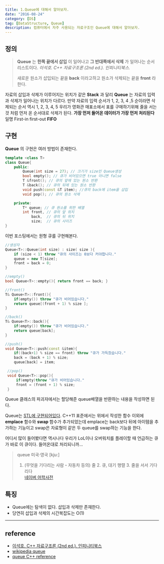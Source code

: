 ```yaml
---
title: 1.Queue에 대해서 알아보자.
date: "2016-08-24"
category: [DS]
tag: [DataStructure, Queue]
description: 컴퓨터에서 자주 사용되는 자료구조인 Queue에 대해서 알아보자.
---
```


## 정의  
> **Queue** 는 **한쪽 끝에서 삽입** 이 일어나고 **그 반대쪽에서 삭제** 가 일어나는 순서 리스트이다.
> *이석호. C++ 자료구조론 (2nd ed.). 인피니티북스.*  
>
> 새로운 원소가 삽입되는 끝을 **back** 이라고하고 원소가 삭제되는 끝을 **front** 라 한다.

자료의 삽입과 삭제가 이루어지는 위치가 같은 **Stack** 과 달리 **Queue** 는 자료의 입력과 삭제가 일어나는 위치가 다르다. 만약 자료의 입력 순서가 1, 2, 3, 4 ,5 순이라면 삭제되는 순서 역시 1, 2, 3, 4, 5 우리가 영화관 매표소에서 표를 구매하기위해 줄을 서는 것 처럼 먼저 온 순서대로 삭제가 된다. **가장 먼저 들어온 데이터가 가장 먼저 처리된다** 일명 First-in first-out **FIFO**

## 구현  
**Queue** 의 구현은 여러 방법이 존재한다.

```cpp
template <class T>
class Queue{
	public:
		Queue(int size = 27); // 크기가 size인 Queue생성
		bool empty(); // 큐가 비어있으면 true 아니면 false
		T &front(); // 큐의 앞에 있는 원소 반환
		T &back(); // 큐의 뒤에 있는 원소 반환
		void push(const &T item); //큐의 back에 item을 삽입
		void pop(); // 큐의 원소 삭제

	private:
		T* queue; // 큐 원소를 위한 배열
		int front, // 큐의 앞 위치
			back,  // 큐의 뒤 위치
			size;  // 큐의 사이즈
}
```

이번 포스팅에서는 원형 큐를 구현해본다.

```cpp
//생성자
Queue<T>::Queue(int size) : size( size ){
	if (size < 1) throw "큐의 사이즈는 0보다 커야합니다."
	queue = new T[size];
	front = back = 0;
}

//empty()
bool Queue<T>::empty(){ return front == back; }

//front()
T& Queue<T>::front(){
	if(empty()) throw "큐가 비어있습니다."
	return queue[(front + 1) % size ];
}

//back()
T& Queue<T>::back(){
	if(empty()) throw "큐가 비어있습니다."
	return queue[back];
}

//push()
void Queue<T>::push(const &item){
	if((back+1) % size == front) throw "큐가 가득찼습니다."
	back = (back + 1) % size;
	queue[back] = item;

 //pop()
 void Queue<T>::pop(){
	 if(empty)throw "큐가 비어있습니다."
	 front = (front + 1) % size;
 }

```


Queue 클래스의 파괴자에서는 할당해준 queue배열을 반환하는 내용을 작성하면 된다.

Queue는 [STL에 구현되어있다](http://www.cplusplus.com/reference/queue/queue/). C++11 표준에서는 위에서 작성한 함수 이외에 **emplace** 함수와 **swap** 함수가 추가되었는데 emplace는 back보다 뒤에 아이템을 추가하는 기능이고 swap은 자료형이 같은 두 queue를 swap하는 기능을 한다.

어디서 많이 들어봤다면 <delete>역시나다</delete> 우리가 LoL이나 오버워치를 플레이할 때 언급하는 큐가 바로 이 큐이다. 들어온대로 처리되니까...

>queue 미국·영국 [kju:]  
> 1. (무엇을 기다리는 사람・자동차 등의) 줄   2. 큐, 대기 행렬   3. 줄을 서서 기다리다  
> [네이버 어학사전](http://endic.naver.com/enkrEntry.nhn?sLn=kr&entryId=02265fc67dac436e9e1f704ad898378e)

## 특징  
- Queue에는 탐색이 없다. 삽입과 삭제만 존재한다.
- 당연히 삽입과 삭제의 시간복잡도는 O(1)

---

## reference
- [이석호. C++ 자료구조론 (2nd ed.). 인피니티북스](http://www.yes24.com/24/goods/2656393)
- [wikipedia queue](https://en.wikipedia.org/wiki/Queue_(abstract_data_type))
- [queue C++ reference](http://www.cplusplus.com/reference/queue/queue)
